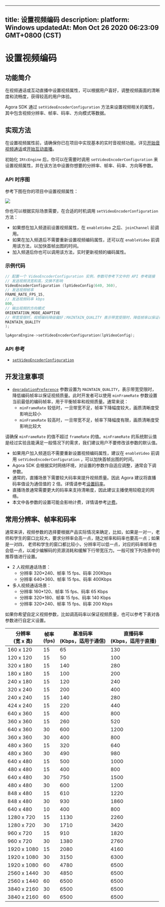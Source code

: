 
---
title: 设置视频编码
description: 
platform: Windows
updatedAt: Mon Oct 26 2020 06:23:09 GMT+0800 (CST)
---
# 设置视频编码
## 功能简介

在视频通话或互动直播中设置视频属性，可以根据用户喜好，调整视频画面的清晰度和流畅度，获得较高的用户体验。

Agora SDK 通过 `setVideoEncoderConfiguration` 方法来设置视频相关的属性，其中包含视频分辨率、帧率、码率、方向模式等数据。

## 实现方法

在设置视频属性前，请确保你已在项目中实现基本的实时音视频功能。详见[开始音视频通话](../../cn/Video/start_call_windows.md)或[开始互动直播](../../cn/Video/start_live_windows.md)。

初始化 `IRtcEngine` 后，你可以在需要时调用 `setVideoEncoderConfiguration` 来设置视频属性，并在该方法中设置你想要的分辨率、帧率、码率、方向等参数。

### API 时序图

参考下图在你的项目中设置视频属性：

![](https://web-cdn.agora.io/docs-files/1568962602173)

你也可以根据实际场景需要，在合适的时机调用 `setVideoEncoderConfiguration` 方法：

- 如果想在加入频道前设置视频属性，在 `enableVideo` 之后、`joinChannel` 前调用。
- 如果在加入频道后不需要重新设置视频编码属性，还可以在 `enableVideo` 前调用该方法，以加快首帧出图的时间。
- 加入频道后你也可以调用该方法，实时更新视频的编码属性。

### 示例代码

```cpp
// 配置一个 VideoEncoderConfiguration 实例，参数可参考下文中的 API 参考链接
// 发送视频流宽和高，交换不影响
VideoEncoderConfiguration (lpVideoConfig(640, 360), 
// 发送视频帧率
FRAME_RATE_FPS_15, 
// 发送视频码率 kbps
800,
// 输出视频的方向模式
ORIENTATION_MODE_ADAPTIVE
// 带宽受限时，视频编码降级偏好；MAINTAIN_QUALITY 表示带宽受限时，降低帧率以保证视频质量
MAINTAIN_QUALITY
);

lpAgoraEngine->setVideoEncoderConfiguration(lpVideoConfig);
```
	
### API 参考
* [`setVideoEncoderConfiguration`](https://docs.agora.io/cn/Video/API%20Reference/cpp/classagora_1_1rtc_1_1_i_rtc_engine.html#a9bcbdcee0b5c52f96b32baec1922cf2e)

## 开发注意事项
- [`degradationPreference`](https://docs.agora.io/cn/Video/API%20Reference/cpp/structagora_1_1rtc_1_1_video_encoder_configuration.html#a491316b0de64bf930938404b113f062f) 参数设置为 `MAINTAIN_QUALITY`，表示带宽受限时，降低编码帧率以保证视频质量。此时开发者可以使用 `minFrameRate` 参数设置当前最低的编码帧率，用于平衡帧率和视频质量。通常来说：
	- `minFrameRate` 较低时，一旦带宽不足，帧率下降幅度较大，画质清晰度受影响比较小
	- `minFrameRate` 较高时，一旦带宽不足，帧率下降幅度有限，画质清晰度受影响比较大
	
 请确保 `minFrameRate` 的值不超过 `frameRate` 的值。`minFrameRate` 的系统默认值是经过实验且能满足一般情况下的需求，我们建议用户不要修改该参数的默认值。
- 如果用户加入频道后不需要重新设置视频编码属性，建议在 `enableVideo` 前调用 `setVideoEncoderConfiguration` ，可以加快首帧出图的时间。
- Agora SDK 会根据实时网络环境，对设置的参数作自适应调整，通常会下调参数。
- 通常的，直播场景下需要较大码率来提升视频质量。因此 Agora 建议将直播码率值设为通信值的 2 倍。详情请参考[设置码率](https://docs.agora.io/cn/Video/API%20Reference/cpp/structagora_1_1rtc_1_1_video_encoder_configuration.html#af10ca07d888e2f33b34feb431300da69)。 
- 直播场景通常需要更大的码率来支持清晰度，因此建议主播使用较稳定的网络。
- 本文中各参数的设置可能会影响计费，详情请参考[计费](https://docs.agora.io/cn/faq/video_billing)。

## 常用分辨率、帧率和码率

通常来讲，视频参数的选择要根据产品实际情况来确定，比如，如果是一对一，老师和学生的窗口比较大，要求分辨率会高一点，随之帧率和码率也要高一点；如果是一对四， 老师和学生的窗口都比较小，分辨率可以低一点，对应的码率帧率也会低一点，以减少编解码的资源消耗和缓解下行带宽压力。一般可按下列场景中的推荐值进行设置。

- 2 人视频通话场景：
  - 分辨率 320*240、帧率 15 fps、码率 200Kbps 
  - 分辨率 640*360、帧率 15 fps、码率 400Kbps
- 多人视频通话场景：
  - 分辨率 160*120、帧率 15 fps、码率 65 Kbps
  - 分辨率 320*180、帧率 15 fps、码率 140 Kbps
  - 分辨率 320*240、帧率 15 fps、码率 200 Kbps

如果你希望自定义视频参数，比如调高码率以保证视频质量，也可以参考下表对各参数进行自定义设置。

| 分辨率<br>(宽 x 高) | 帧率<br>(fps) | 基准码率<br>(Kbps，适用于通信) | 直播码率<br>(Kbps，适用于直播) |
| ------------------- | ------------- | ------------------------------ | ------------------------------ |
| 160 x 120           | 15            | 65                             | 130                            |
| 120 x 120           | 15            | 50                             | 100                            |
| 320 x 180           | 15            | 140                            | 280                            |
| 180 x 180           | 15            | 100                            | 200                            |
| 240 x 180           | 15            | 120                            | 240                            |
| 320 x 240           | 15            | 200                            | 400                            |
| 240 x 240           | 15            | 140                            | 280                            |
| 424 x 240           | 15            | 220                            | 440                            |
| 640 x 360           | 15            | 400                            | 800                            |
| 360 x 360           | 15            | 260                            | 520                            |
| 640 x 360           | 30            | 600                            | 1200                           |
| 360 x 360           | 30            | 400                            | 800                            |
| 480 x 360           | 15            | 320                            | 640                            |
| 480 x 360           | 30            | 490                            | 980                            |
| 640 x 480           | 15            | 500                            | 1000                           |
| 480 x 480           | 15            | 400                            | 800                            |
| 640 x 480           | 30            | 750                            | 1500                           |
| 480 x 480           | 30            | 600                            | 1200                           |
| 848 x 480           | 15            | 610                            | 1220                           |
| 848 x 480           | 30            | 930                            | 1860                           |
| 640 x 480           | 10            | 400                            | 800                            |
| 1280 x 720          | 15            | 1130                           | 2260                           |
| 1280 x 720          | 30            | 1710                           | 3420                           |
| 960 x 720           | 15            | 910                            | 1820                           |
| 960 x 720           | 30            | 1380                           | 2760                           |
| 1920 x 1080         | 15            | 2080                           | 4160                           |
| 1920 x 1080         | 30            | 3150                           | 6300                           |
| 1920 x 1080         | 60            | 4780                           | 6500                           |
| 2560 x 1440         | 30            | 4850                           | 6500                           |
| 2560 x 1440         | 60            | 6500                           | 6500                           |
| 3840 x 2160         | 30            | 6500                           | 6500                           |
| 3840 x 2160         | 60            | 6500                           | 6500                           |


